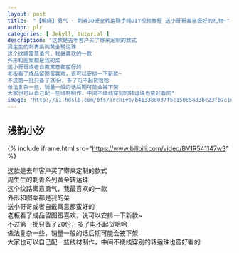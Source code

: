 ```yaml
---
layout: post
title:  "【编绳】勇气 · 刺青3D硬金转运珠手绳DIY视频教程 送小哥哥寓意极好的礼物~"
author: plr
categories: [ Jekyll, tutorial ]
description: "这款是去年客户买了寄来定制的款式
周生生的刺青系列黄金转运珠
这个纹路寓意勇气，我最喜欢的一款
外形和图案都是我的菜
送小哥哥或者自戴寓意都蛮好的
老板看了成品留图蛮喜欢，说可以安排一下新款~
不过第一批只备了20份，多了屯不起货哈哈
做法复杂一些，销量一般的话后期可能会被下架
大家也可以自己配一些线材制作，中间不绕线穿别的转运珠也蛮好看的"
image: "http://i1.hdslb.com/bfs/archive/b41338d037f5c150d5a33bc23fb7c1dd1a4a25fe.jpg"
---
```

## 浅韵小汐

{% include iframe.html src="https://www.bilibili.com/video/BV1R541147w3" %}

这款是去年客户买了寄来定制的款式<br>周生生的刺青系列黄金转运珠<br>这个纹路寓意勇气，我最喜欢的一款<br>外形和图案都是我的菜<br>送小哥哥或者自戴寓意都蛮好的<br>老板看了成品留图蛮喜欢，说可以安排一下新款~<br>不过第一批只备了20份，多了屯不起货哈哈<br>做法复杂一些，销量一般的话后期可能会被下架<br>大家也可以自己配一些线材制作，中间不绕线穿别的转运珠也蛮好看的

